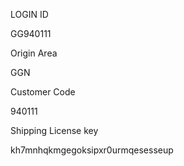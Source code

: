  

LOGIN ID

GG940111

Origin Area

GGN

Customer Code

940111

Shipping License key

kh7mnhqkmgegoksipxr0urmqesesseup
